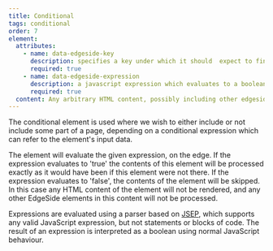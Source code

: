 ```yaml
---
title: Conditional
tags: conditional
order: 7
element:
  attributes:
    - name: data-edgeside-key
      description: specifies a key under which it should  expect to find data
      required: true
    - name: data-edgeside-expression
      description: a javascript expression which evaluates to a boolean and can refer to any data available under the given key
      required: true
  content: Any arbitrary HTML content, possibly including other edgeside elements.
---
```

The conditional element is used where we wish to either include or not include some part of a page, depending on a conditional expression which can refer to the element's input data.

The element will evaluate the given expression, on the edge. If the expression evaluates to 'true' the contents of this element will be processed exactly as it would have been if this element were not there. If the expression evaluates to 'false', the contents of the element will be skipped. In this case any HTML content of the element will not be rendered, and any other EdgeSide elements in this content will not be processed.

Expressions are evaluated using a parser based on [JSEP](https://ericsmekens.github.io/jsep/), which supports any valid JavaScript expression, but not statements or blocks of code. The result of an expression is interpreted as a boolean using normal JavaScript behaviour.


